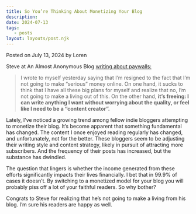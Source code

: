 ```yaml
---
title: So You’re Thinking About Monetizing Your Blog
description:
date: 2024-07-13
tags:
   - posts
layout: layouts/post.njk
---
```


Posted on July 13, 2024 by Loren

Steve at An Almost Anonymous Blog [writing about paywalls:](https://lwgrs.bearblog.dev/paywalls-pain-and-balance/)

> I wrote to myself yesterday saying that I’m resigned to the fact that I’m not going to make “serious” money online. On one hand, it sucks to think that I have all these big plans for myself and realize that no, I’m not going to make a living out of this. On the other hand, **it’s freeing: I can write anything I want without worrying about the quality, or feel like I need to be a “content creator”.**

Lately, I’ve noticed a growing trend among fellow indie bloggers attempting to monetize their blog. It’s become apparent that something fundamental has changed. The content I once enjoyed reading regularly has changed, and unfortunately, not for the better. These bloggers seem to be adjusting their writing style and content strategy, likely in pursuit of attracting more subscribers. And the frequency of their posts has increased, but the substance has dwindled.

The question that lingers is whether the income generated from these efforts significantly impacts their lives financially. I bet that in 99.9% of cases it doesn’t. By switching to a monetized model for your blog you will probably piss off a lot of your faithful readers. So why bother?

Congrats to Steve for realizing that he’s not going to make a living from his blog. I’m sure his readers are happy as well.
